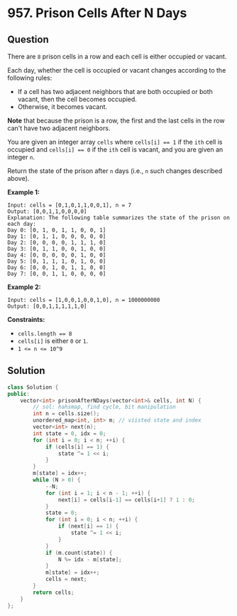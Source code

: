 # 957. Prison Cells After N Days

## Question

There are `8` prison cells in a row and each cell is either occupied or vacant.

Each day, whether the cell is occupied or vacant changes according to the following rules:

* If a cell has two adjacent neighbors that are both occupied or both vacant, then the cell becomes occupied.
* Otherwise, it becomes vacant.

**Note** that because the prison is a row, the first and the last cells in the row can't have two adjacent neighbors.

You are given an integer array `cells` where `cells[i] == 1` if the `ith` cell is occupied and `cells[i] == 0` if the `ith` cell is vacant, and you are given an integer `n`.

Return the state of the prison after `n` days \(i.e., `n` such changes described above\).

**Example 1:**

```text
Input: cells = [0,1,0,1,1,0,0,1], n = 7
Output: [0,0,1,1,0,0,0,0]
Explanation: The following table summarizes the state of the prison on each day:
Day 0: [0, 1, 0, 1, 1, 0, 0, 1]
Day 1: [0, 1, 1, 0, 0, 0, 0, 0]
Day 2: [0, 0, 0, 0, 1, 1, 1, 0]
Day 3: [0, 1, 1, 0, 0, 1, 0, 0]
Day 4: [0, 0, 0, 0, 0, 1, 0, 0]
Day 5: [0, 1, 1, 1, 0, 1, 0, 0]
Day 6: [0, 0, 1, 0, 1, 1, 0, 0]
Day 7: [0, 0, 1, 1, 0, 0, 0, 0]
```

**Example 2:**

```text
Input: cells = [1,0,0,1,0,0,1,0], n = 1000000000
Output: [0,0,1,1,1,1,1,0]
```

**Constraints:**

* `cells.length == 8`
* `cells[i]` is either `0` or `1`.
* `1 <= n <= 10^9`

## Solution

```cpp
class Solution {
public:
    vector<int> prisonAfterNDays(vector<int>& cells, int N) {
        // sol: hahsmap, find cycle, bit manipulation
        int n = cells.size();
        unordered_map<int, int> m; // viisted state and index
        vector<int> next(n);
        int state = 0, idx = 0;
        for (int i = 0; i < n; ++i) {
            if (cells[i] == 1) {
                state ^= 1 << i;
            }
        }
        m[state] = idx++;
        while (N > 0) {
            --N;
            for (int i = 1; i < n - 1; ++i) {
                next[i] = cells[i-1] == cells[i+1] ? 1 : 0;
            }
            state = 0;
            for (int i = 0; i < n; ++i) {
                if (next[i] == 1) {
                    state ^= 1 << i;
                }
            }
            if (m.count(state)) {
                N %= idx - m[state];
            }
            m[state] = idx++;
            cells = next;
        }
        return cells;
    }
};
```


